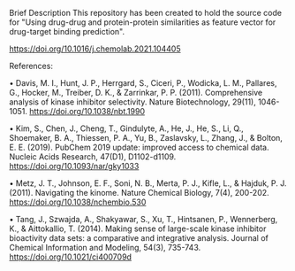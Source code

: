 Brief Description This repository has been created to hold the source code for "Using drug-drug and protein-protein similarities as feature vector for drug-target binding prediction". 

https://doi.org/10.1016/j.chemolab.2021.104405


References:


•	Davis, M. I., Hunt, J. P., Herrgard, S., Ciceri, P., Wodicka, L. M., Pallares, G., Hocker, M., Treiber, D. K., & Zarrinkar, P. P. (2011). Comprehensive analysis of kinase inhibitor selectivity. Nature Biotechnology, 29(11), 1046-1051. https://doi.org/10.1038/nbt.1990

•	Kim, S., Chen, J., Cheng, T., Gindulyte, A., He, J., He, S., Li, Q., Shoemaker, B. A., Thiessen, P. A., Yu, B., Zaslavsky, L., Zhang, J., & Bolton, E. E. (2019). PubChem 2019 update: improved access to chemical data. Nucleic Acids Research, 47(D1), D1102-d1109. https://doi.org/10.1093/nar/gky1033

•	Metz, J. T., Johnson, E. F., Soni, N. B., Merta, P. J., Kifle, L., & Hajduk, P. J. (2011). Navigating the kinome. Nature Chemical Biology, 7(4), 200-202. https://doi.org/10.1038/nchembio.530

•	Tang, J., Szwajda, A., Shakyawar, S., Xu, T., Hintsanen, P., Wennerberg, K., & Aittokallio, T. (2014). Making sense of large-scale kinase inhibitor bioactivity data sets: a comparative and integrative analysis. Journal of Chemical Information and Modeling, 54(3), 735-743. https://doi.org/10.1021/ci400709d

